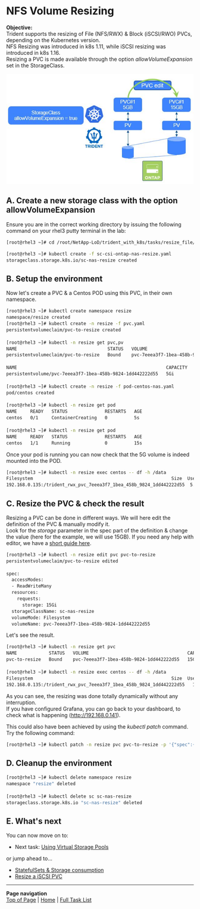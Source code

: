 # NFS Volume Resizing

**Objective:**  
Trident supports the resizing of File (NFS/RWX) & Block (iSCSI/RWO) PVCs, depending on the Kubernetes version.  
NFS Resizing was introduced in k8s 1.11, while iSCSI resizing was introduced in k8s 1.16.  
Resizing a PVC is made available through the option *allowVolumeExpansion* set in the StorageClass.  

![Resize File](../../../images/resize_file.jpg "Resize File")

## A. Create a new storage class with the option allowVolumeExpansion

Ensure you are in the correct working directory by issuing the following command on your rhel3 putty terminal in the lab:

```bash
[root@rhel3 ~]# cd /root/NetApp-LoD/trident_with_k8s/tasks/resize_file/
```

```bash
[root@rhel3 ~]# kubectl create -f sc-csi-ontap-nas-resize.yaml
storageclass.storage.k8s.io/sc-nas-resize created
```

## B. Setup the environment

Now let's create a PVC & a Centos POD using this PVC, in their own namespace.

```bash
[root@rhel3 ~]# kubectl create namespace resize
namespace/resize created
[root@rhel3 ~]# kubectl create -n resize -f pvc.yaml
persistentvolumeclaim/pvc-to-resize created

[root@rhel3 ~]# kubectl -n resize get pvc,pv
NAME                                  STATUS   VOLUME                                     CAPACITY   ACCESS MODES   STORAGECLASS    AGE
persistentvolumeclaim/pvc-to-resize   Bound    pvc-7eeea3f7-1bea-458b-9824-1dd442222d55   5Gi        RWX            sc-nas-resize   2s

NAME                                                        CAPACITY   ACCESS MODES   RECLAIM POLICY   STATUS   CLAIM                   STORAGECLASS    REASON   AGE
persistentvolume/pvc-7eeea3f7-1bea-458b-9824-1dd442222d55   5Gi        RWX            Delete           Bound    resize/pvc-to-resize   sc-nas-resize            1s

[root@rhel3 ~]# kubectl create -n resize -f pod-centos-nas.yaml
pod/centos created

[root@rhel3 ~]# kubectl -n resize get pod
NAME     READY   STATUS              RESTARTS   AGE
centos   0/1     ContainerCreating   0          5s

[root@rhel3 ~]# kubectl -n resize get pod
NAME     READY   STATUS              RESTARTS   AGE
centos   1/1     Running             0          15s
```

Once your pod is running you can now check that the 5G volume is indeed mounted into the POD.

```bash
[root@rhel3 ~]# kubectl -n resize exec centos -- df -h /data
Filesystem                                                    Size  Used Avail Use% Mounted on
192.168.0.135:/trident_rwx_pvc_7eeea3f7_1bea_458b_9824_1dd442222d55  5.0G  256K  5.0G   1% /data
```

## C. Resize the PVC & check the result

Resizing a PVC can be done in different ways. We will here edit the definition of the PVC & manually modify it.  
Look for the *storage* parameter in the spec part of the definition & change the value (here for the example, we will use 15GB).  If you need any help with editor, we have a [short guide here](/trident_with_k8s/tasks/vim).

```bash
[root@rhel3 ~]# kubectl -n resize edit pvc pvc-to-resize
persistentvolumeclaim/pvc-to-resize edited

spec:
  accessModes:
  - ReadWriteMany
  resources:
    requests:
      storage: 15Gi
  storageClassName: sc-nas-resize
  volumeMode: Filesystem
  volumeName: pvc-7eeea3f7-1bea-458b-9824-1dd442222d55
```

Let's see the result.

```bash
[root@rhel3 ~]# kubectl -n resize get pvc
NAME            STATUS   VOLUME                                     CAPACITY   ACCESS MODES   STORAGECLASS    AGE
pvc-to-resize   Bound    pvc-7eeea3f7-1bea-458b-9824-1dd442222d55   15Gi       RWX            sc-nas-resize   144m

[root@rhel3 ~]# kubectl -n resize exec centos -- df -h /data
Filesystem                                                    Size  Used Avail Use% Mounted on
192.168.0.135:/trident_rwx_pvc_7eeea3f7_1bea_458b_9824_1dd442222d55   15G  256K   15G   1% /data
```

As you can see, the resizing was done totally dynamically without any interruption.  
If you have configured Grafana, you can go back to your dashboard, to check what is happening (<http://192.168.0.141>).  

This could also have been achieved by using the _kubectl patch_ command. Try the following command:

```bash
[root@rhel3 ~]# kubectl patch -n resize pvc pvc-to-resize -p '{"spec":{"resources":{"requests":{"storage":"18Gi"}}}}'
```

## D. Cleanup the environment

```bash
[root@rhel3 ~]# kubectl delete namespace resize
namespace "resize" deleted

[root@rhel3 ~]# kubectl delete sc sc-nas-resize
storageclass.storage.k8s.io "sc-nas-resize" deleted
```

## E. What's next

You can now move on to:  

- Next task: [Using Virtual Storage Pools](../storage_pools)  

or jump ahead to...  

- [StatefulSets & Storage consumption](../statefulsets)  
- [Resize a iSCSI PVC](../resize_block)  

---
**Page navigation**  
[Top of Page](#top) | [Home](/README.md) | [Full Task List](/README.md#prod-k8s-cluster-tasks)
